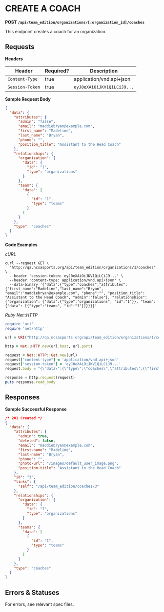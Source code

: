 # CREATE A COACH

**POST `/api/team_edition/organizations/[:organization_id]/coaches`**

This endpoint creates a coach for an organization.

## Requests

**Headers**

| Header          | Required? | Description                |
|-----------------|-----------|----------------------------|
| `Content-Type`  | true      | application/vnd.api+json   |
| `Session-Token` | true      | `eyJ0eXAiOiJKV1QiLCiJ9...` |


**Sample Request Body**

```json
{
  "data": {
    "attributes": {
      "admin": "false",
      "email": "maddiebryan@example.com",
      "first_name": "Madeline",
      "last_name": "Bryan",
      "phone": "",
      "position_title": "Assistant to the Head Coach"
    },
    "relationships": {
      "organization": {
        "data": {
          "id": "1",
          "type": "organizations"
        }
      },
      "team": {
        "data": [
          {
            "id": "1",
            "type": "teams"
          }
        ]
      }
    },
    "type": "coaches"
  }
}
```

**Code Examples**

_cURL_

```shell
curl --request GET \
  "http://qa.ncsasports.org/api/team_edition/organizations/1/coaches" \
  --header 'session-token: eyJ0eXAiOiJKV1QiLCiJ9...' \
  --header 'content-type: application/vnd.api+json' \
  --data-binary '{"data":{"type":"coaches","attributes":{"first_name":"Madeline","last_name":"Bryan", "email":"maddiebryan@example.com", "phone":"", "position_title": "Assistant to the Head Coach", "admin":"false"}, "relationships": {"organization": {"data":{"type":"organizations", "id":"1"}}, "team": {"data": [{"type":"teams", "id":"1"}]}}}}'
```


_Ruby Net::HTTP_

```ruby
require 'uri'
require 'net/http'

url = URI("http://qa.ncsasports.org/api/team_edition/organizations/1/coaches")

http = Net::HTTP.new(url.host, url.port)

request = Net::HTTP::Get.new(url)
request["content-type"] = 'application/vnd.api+json'
request["session-token"] = 'eyJ0eXAiOiJKV1QiLCiJ9...'
request.body = "{\"data\":{\"type\":\"coaches\",\"attributes\":{\"first_name\":\"Madeline\",\"last_name\":\"Bryan\",\"email\":\"maddiebryan@example.com\",\"phone\":\"\",\"position_title\":\"Assistant to the Head Coach\",\"admin\":\"false\"},\"relationships\":{\"organization\":{\"data\":{\"type\":\"organizations\",\"id\":\"1\"}},\"team\":{\"data\":[{\"type\":\"teams\",\"id\":\"1\"}]}}}}"

response = http.request(request)
puts response.read_body
```


## Responses

**Sample Successful Response**

```json
/* 201 Created */
{
  "data": {
    "attributes": {
      "admin": true,
      "deleted": false,
      "email": "maddiebryan@example.com",
      "first-name": "Madeline",
      "last-name": "Bryan",
      "phone": "",
      "photo-url": "/images/default_user_image.png",
      "position-title": "Assistant to the Head Coach"
    },
    "id": "3",
    "links": {
      "self": "/api/team_edition/coaches/3"
    },
    "relationships": {
      "organization": {
        "data": {
          "id": "1",
          "type": "organizations"
        }
      },
      "teams": {
        "data": [
          {
            "id": "1",
            "type": "teams"
          }
        ]
      }
    },
    "type": "coaches"
  }
}
```

## Errors & Statuses

For errors, see relevant spec files.
